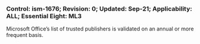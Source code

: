 ### Control: ism-1676; Revision: 0; Updated: Sep-21; Applicability: ALL; Essential Eight: ML3
<p>Microsoft Office’s list of trusted publishers is validated on an annual or more frequent basis.</p>